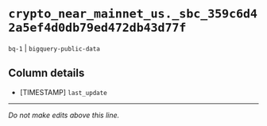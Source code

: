 # `crypto_near_mainnet_us._sbc_359c6d42a5ef4d0db79ed472db43d77f`
`bq-1` | `bigquery-public-data`

## Column details
* [TIMESTAMP] `last_update`

-------------------------------------------------------------------------------
*Do not make edits above this line.*
